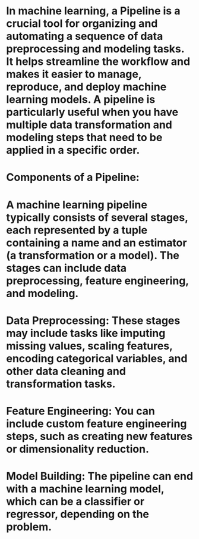 # In machine learning, a Pipeline is a crucial tool for organizing and automating a sequence of data preprocessing and modeling tasks. It helps streamline the workflow and makes it easier to manage, reproduce, and deploy machine learning models. A pipeline is particularly useful when you have multiple data transformation and modeling steps that need to be applied in a specific order.

# Components of a Pipeline:
# A machine learning pipeline typically consists of several stages, each represented by a tuple containing a name and an estimator (a transformation or a model). The stages can include data preprocessing, feature engineering, and modeling.

# Data Preprocessing: These stages may include tasks like imputing missing values, scaling features, encoding categorical variables, and other data cleaning and transformation tasks.

# Feature Engineering: You can include custom feature engineering steps, such as creating new features or dimensionality reduction.

# Model Building: The pipeline can end with a machine learning model, which can be a classifier or regressor, depending on the problem.
